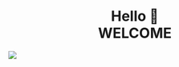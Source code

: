 <h1 align="center">Hello 👋 </br>
  WELCOME
</h1>
<img src="https://github.com/mahdi-bayoumi/Readme.git/animation.gif"/>

